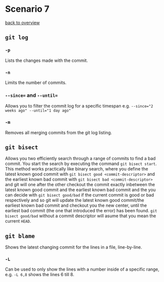 # Scenario 7
[back to overview](README.md)

## `git log`
### `-p`
Lists the changes made with the commit.
### `-n`
Limits the number of commits.
### `--since=` and `--until=`
Allows you to filter the commit log for a specific timespan e.g. `--since="2 weeks ago" --until="1 day ago"`
### `-m`
Removes all merging commits from the git log listing.
## `git bisect`
Allows you two efficiently search through a range of commits to find a bad commit. You start the search by executing the command `git bisect start`. This method works practically like binary search, where you define the latest known good commit with `git bisect good <commit-descriptor>` and the earliest known bad commit with `git bisect bad <commit-descriptor>` and git will one after the other checkout the commit exactly inbetween the latest known good commit and the earliest known bad commit and the you can decide with `git bisect good/bad` if the current commit is good or bad respectively and so git will update the latest known good commit/the earliest known bad commit and checkout you the new center, until the earliest bad commit (the one that introduced the error) has been found. `git bisect good/bad` without a commit descriptor will asume that you mean the current `HEAD`.
## `git blame`
Shows the latest changing commit for the lines in a file, line-by-line.
### `-L`
Can be used to only show the lines with a number inside of a specific range, e.g. `-L 6,8` shows the lines 6 till 8.